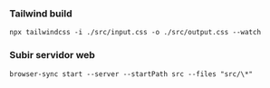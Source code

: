 ### Tailwind build

```
npx tailwindcss -i ./src/input.css -o ./src/output.css --watch
```

### Subir servidor web

```
browser-sync start --server --startPath src --files "src/\*"
```
